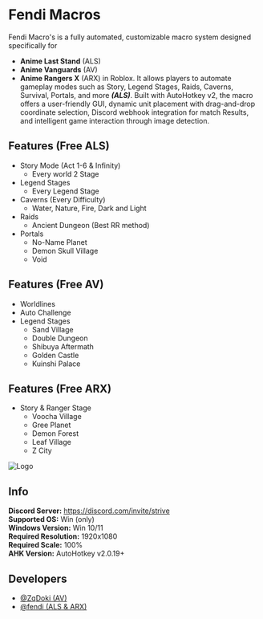 # Fendi Macros 

Fendi Macro's is a fully automated, customizable macro system designed specifically for
- **Anime Last Stand** (ALS)
- **Anime Vanguards** (AV)
- **Anime Rangers X** (ARX)
 in Roblox. It allows players to automate gameplay modes such as Story, Legend Stages, Raids, Caverns, Survival, Portals, and more ***(ALS)***. Built with AutoHotkey v2, the macro offers a user-friendly GUI, dynamic unit placement with drag-and-drop coordinate selection, Discord webhook integration for match Results, and intelligent game interaction through image detection.

## Features (Free ALS)

- Story Mode (Act 1-6 & Infinity)
    - Every world 2 Stage
- Legend Stages
    - Every Legend Stage
- Caverns (Every Difficulty)
   - Water, Nature, Fire, Dark and Light
- Raids
    - Ancient Dungeon (Best RR method)
- Portals
    - No-Name Planet
    - Demon Skull Village
    - Void

## Features (Free AV)

- Worldlines
- Auto Challenge
- Legend Stages
   - Sand Village
   - Double Dungeon
   - Shibuya Aftermath
   - Golden Castle
   - Kuinshi Palace

## Features (Free ARX)

- Story & Ranger Stage
    - Voocha Village
    - Gree Planet
    - Demon Forest
    - Leaf Village
    - Z City

![Logo](https://i.postimg.cc/vZj6vYf6/image-1.png)
## Info
**Discord Server:** https://discord.com/invite/strive \
**Supported OS:** Win (only)\
**Windows Version:** Win 10/11\
**Required Resolution:** 1920x1080\
**Required Scale:** 100%\
**AHK Version:** AutoHotkey v2.0.19+



## Developers

- [@ZqDoki (AV)](https://discord.com/users/709147208653471836)
- [@fendi (ALS & ARX)](https://discord.com/users/1060247339207512114)

